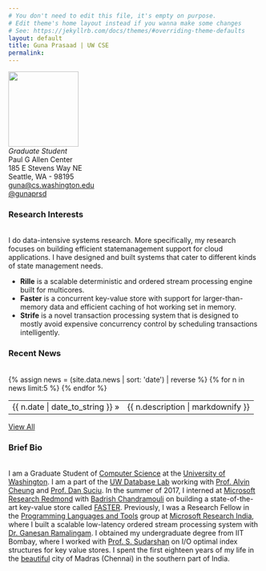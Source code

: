 ```yaml
---
# You don't need to edit this file, it's empty on purpose.
# Edit theme's home layout instead if you wanna make some changes
# See: https://jekyllrb.com/docs/themes/#overriding-theme-defaults
layout: default
title: Guna Prasaad | UW CSE
permalink: 
---
```

<div class="banner">
    <div class="photo">
        <img src="{{site.url}}assets/me.jpg" width="140px" height="150px">
    </div>
    <div class="contact">
        <i>Graduate Student</i> <br>
        Paul G Allen Center<br>
        185 E Stevens Way NE<br>
        Seattle, WA - 98195<br>
        <a href="mailto:guna@cs.washington.edu">guna@cs.washington.edu</a> <br>
        <a href="http://twitter.com/gunaprsd">@gunaprsd</a> <br>
    </div>
</div>
<div class="homecontent">
    <p>
    <h3>Research Interests</h3> <br>
    I do data-intensive systems research. More specifically, my research focuses on building efficient statemanagement support for cloud applications. I have designed and built systems that cater to different kinds of state management needs.
    <ul>
        <li> <b>Rille</b> is a scalable deterministic and ordered stream processing engine built for multicores. </li>
        <li> <b>Faster</b> is a concurrent key-value store with support for larger-than-memory data and efficient caching of hot working set in memory. </li> 
        <li><b>Strife</b> is a novel transaction processing system that is designed to mostly avoid expensive concurrency control by scheduling transactions intelligently.</li>
    </ul></p>
    <p>
    <h3>Recent News</h3> <br>
<table class="news">
  {% assign news = (site.data.news | sort: 'date') | reverse %} {% for n in news limit:5 %}
  <tr>
    <td class="date">{{ n.date | date_to_string }} &raquo; </td> 
    <td class="description"> {{ n.description | markdownify }} </td>
  </tr>
  {% endfor %}
</table>
<a href="{{site.url}}/news.html">View All</a>
    </p>
    <p>
    <h3>Brief Bio</h3> <br>
    I am a Graduate Student of <a href="http://www.cs.washington.edu/">Computer Science</a> at the <a href="http://www.washington.edu">University of Washington</a>. I am a part of the <a href="http://db.cs.washington.edu/">UW Database Lab</a> working with <a href="https://homes.cs.washington.edu/~akcheung/">Prof. Alvin Cheung</a> and <a href="https://homes.cs.washington.edu/~suciu/">Prof. Dan Suciu</a>. In the summer of 2017, I interned at <a href="https://www.microsoft.com/en-us/research/lab/microsoft-research-redmond/">Microsoft Research Redmond</a> with <a href="https://www.microsoft.com/en-us/research/people/badrishc/">Badrish Chandramouli</a> on building a state-of-the-art key-value store called <a href="https://www.microsoft.com/en-us/research/project/faster/">FASTER</a>. Previously, I was a Research Fellow in the <a href="http://research.microsoft.com/en-us/groups/plato/">Programming Languages and Tools</a> group at <a href="http://research.microsoft.com/en-us/labs/india/">Microsoft Research India</a>, where I built a scalable low-latency ordered stream processing system with <a href="http://research.microsoft.com/en-us/people/grama/">Dr. Ganesan Ramalingam</a>. I obtained my undergraduate degree from IIT Bombay, where I worked with <a href="http://www.cse.iitb.ac.in/~sudarsha/">Prof. S. Sudarshan</a> on I/O optimal index structures for key value stores. I spent the first eighteen years of my life in the <a href="https://www.facebook.com/mycitychennai/">beautiful</a> city of Madras (Chennai) in the southern part of India.
    </p>
</div>
